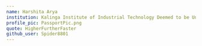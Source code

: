 ```yaml
---
name: Harshita Arya
institution: Kalinga Institute of Industrial Technology Deemed to be University 
profile_pic: PassportPic.png
quote: HigherFurtherFaster
github_user: Spider8801
---
```

